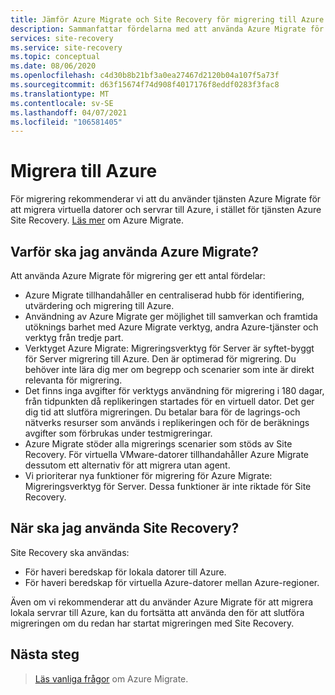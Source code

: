 ```yaml
---
title: Jämför Azure Migrate och Site Recovery för migrering till Azure
description: Sammanfattar fördelarna med att använda Azure Migrate för migrering i stället för Site Recovery.
services: site-recovery
ms.service: site-recovery
ms.topic: conceptual
ms.date: 08/06/2020
ms.openlocfilehash: c4d30b8b21bf3a0ea27467d2120b04a107f5a73f
ms.sourcegitcommit: d63f15674f74d908f4017176f8eddf0283f3fac8
ms.translationtype: MT
ms.contentlocale: sv-SE
ms.lasthandoff: 04/07/2021
ms.locfileid: "106581405"
---
```

# <a name="migrating-to-azure"></a>Migrera till Azure

För migrering rekommenderar vi att du använder tjänsten Azure Migrate för att migrera virtuella datorer och servrar till Azure, i stället för tjänsten Azure Site Recovery. [Läs mer](../migrate/migrate-services-overview.md) om Azure Migrate.


## <a name="why-use-azure-migrate"></a>Varför ska jag använda Azure Migrate?

Att använda Azure Migrate för migrering ger ett antal fördelar:
 
 
- Azure Migrate tillhandahåller en centraliserad hubb för identifiering, utvärdering och migrering till Azure.
- Användning av Azure Migrate ger möjlighet till samverkan och framtida utöknings barhet med Azure Migrate verktyg, andra Azure-tjänster och verktyg från tredje part.
- Verktyget Azure Migrate: Migreringsverktyg för Server är syftet-byggt för Server migrering till Azure. Den är optimerad för migrering. Du behöver inte lära dig mer om begrepp och scenarier som inte är direkt relevanta för migrering. 
- Det finns inga avgifter för verktygs användning för migrering i 180 dagar, från tidpunkten då replikeringen startades för en virtuell dator. Det ger dig tid att slutföra migreringen. Du betalar bara för de lagrings-och nätverks resurser som används i replikeringen och för de beräknings avgifter som förbrukas under testmigreringar.
- Azure Migrate stöder alla migrerings scenarier som stöds av Site Recovery. För virtuella VMware-datorer tillhandahåller Azure Migrate dessutom ett alternativ för att migrera utan agent.
- Vi prioriterar nya funktioner för migrering för Azure Migrate: Migreringsverktyg för Server. Dessa funktioner är inte riktade för Site Recovery.

## <a name="when-to-use-site-recovery"></a>När ska jag använda Site Recovery?

Site Recovery ska användas:

- För haveri beredskap för lokala datorer till Azure.
- För haveri beredskap för virtuella Azure-datorer mellan Azure-regioner.

Även om vi rekommenderar att du använder Azure Migrate för att migrera lokala servrar till Azure, kan du fortsätta att använda den för att slutföra migreringen om du redan har startat migreringen med Site Recovery.  

## <a name="next-steps"></a>Nästa steg

> [Läs vanliga frågor](../migrate/resources-faq.md) om Azure Migrate.
